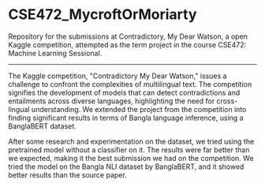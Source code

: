 # CSE472_MycroftOrMoriarty
Repository for the submissions at Contradictory, My Dear Watson, a open Kaggle competition, attempted as the term project in the course CSE472: Machine Learning Sessional.

---

The Kaggle competition, "Contradictory My Dear Watson," issues a challenge to confront the complexities of multilingual text. The competition signifies the development of models that can detect contradictions and entailments across diverse languages, highlighting the need for cross-lingual understanding. We extended the project from the competition into finding significant results in terms of Bangla language inference, using a BanglaBERT dataset.

After some research and experimentation on the dataset, we tried using the pretrained model without a classifier on it. The results were far better than we expected, making it the best submission we had on the competition. We tried the model on the Bangla NLI dataset by BanglaBERT, and it showed better results than the source paper. 
